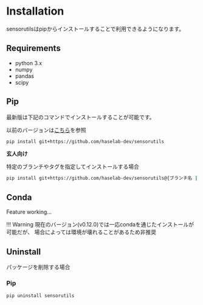 # Installation

sensorutilsはpipからインストールすることで利用できるようになります。

## Requirements

- python 3.x
- numpy
- pandas
- scipy


## Pip

最新版は下記のコマンドでインストールすることが可能です。

以前のバージョンは[こちら](install_prev_ver.md)を参照

```sh
pip install git+https://github.com/haselab-dev/sensorutils
```

**玄人向け**

特定のブランチやタグを指定してインストールする場合

```sh
pip install git+https://github.com/haselab-dev/sensorutils@{ブランチ名 | タグ名}
```

## Conda

Feature working...

!!! Warning
    現在のバージョン(v0.12.0)では一応condaを通じたインストールが可能だが、
    場合によっては環境が壊れることがあるため非推奨

## Uninstall

パッケージを削除する場合



### Pip

```sh
pip uninstall sensorutils
```
